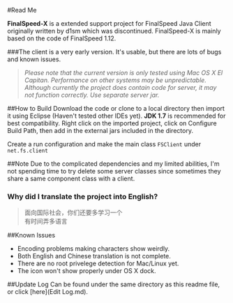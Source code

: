 #Read Me

**FinalSpeed-X** is a extended support project for FinalSpeed Java Client originally written by d1sm which was discontinued. FinalSpeed-X is mainly based on the code of FinalSpeed 1.12.

###The client is a very early version. It's usable, but there are lots of bugs and known issues.

> *Please note that the current version is only tested using Mac OS X El Capitan. Performance on other systems may be unpredictable.*  
> *Although currently the project does contain code for server, it may not function correctly. Use separate server jar.*

##How to Build
Download the code or clone to a local directory then  import it using Eclipse (Haven't tested other IDEs yet). **JDK 1.7** is recommended for best compatibility. Right click on the imported project, click on Configure Build Path, then add in the external jars included in the directory.

Create a run configuration and make the main class `FSClient` under `net.fs.client`

##Note
Due to the complicated dependencies and my limited abilities, I'm not spending time to try delete some server classes since sometimes they share a same component class with a client.

### Why did I translate the project into English?
>面向国际社会，你们还要多学习一个  
>有时间弄多语言

##Known Issues
* Encoding problems making characters show weirdly.
* Both English and Chinese translation is not complete.
* There are no root privelege detection for Mac/Linux yet.
* The icon won't show properly under OS X dock.

##Update Log
Can be found under the same directory as this readme file, or click [here](Edit Log.md).